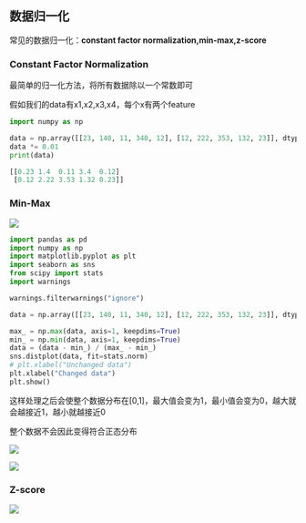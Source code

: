 ## 数据归一化

常见的数据归一化：**constant factor normalization,min-max,z-score**


### Constant Factor Normalization

最简单的归一化方法，将所有数据除以一个常数即可

假如我们的data有x1,x2,x3,x4，每个x有两个feature
```python
import numpy as np

data = np.array([[23, 140, 11, 340, 12], [12, 222, 353, 132, 23]], dtype=float)
data *= 0.01
print(data)

[[0.23 1.4  0.11 3.4  0.12]
 [0.12 2.22 3.53 1.32 0.23]]
```

### Min-Max

![](https://github.com/sherlcok314159/ML/blob/main/Images/min_max.png)

```python
import pandas as pd
import numpy as np
import matplotlib.pyplot as plt
import seaborn as sns
from scipy import stats
import warnings

warnings.filterwarnings("ignore")

data = np.array([[23, 140, 11, 340, 12], [12, 222, 353, 132, 23]], dtype=float)

max_ = np.max(data, axis=1, keepdims=True)
min_ = np.min(data, axis=1, keepdims=True)
data = (data - min_) / (max_ - min_)
sns.distplot(data, fit=stats.norm)
# plt.xlabel("Unchanged data")
plt.xlabel("Changed data")
plt.show()
```

这样处理之后会使整个数据分布在[0,1]，最大值会变为1，最小值会变为0，越大就会越接近1，越小就越接近0

整个数据不会因此变得符合正态分布

![](https://github.com/sherlcok314159/ML/blob/main/Images/min_max_unchanged.png)

![](https://github.com/sherlcok314159/ML/blob/main/Images/min_max_changed.png)

### Z-score

![](https://github.com/sherlcok314159/ML/blob/main/Images/mean_sigmoid.png)

